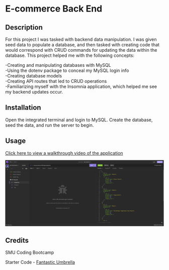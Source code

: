 # E-commerce Back End

## Description

For this project I was tasked with backend data manipulation. I was given seed data to populate a database, and then tasked with creating code that would correspond with CRUD commands for updating the data within the database. This project helped me with the following concepts:

-Creating and manipulating databases with MySQL<br>
-Using the dotenv package to conceal my MySQL login info<br>
-Creating database models<br>
-Creating API routes that led to CRUD operations<br>
-Familiarizing myself with the Insomnia application, which helped me see my backend updates occur.

## Installation

Open the integrated terminal and login to MySQL. Create the database, seed the data, and run the server to begin.

## Usage

[Click here to view a walkthrough video of the application](https://drive.google.com/file/d/16Q3b6wH_20Q7AS05ekJbp-mOZLUiO6ZQ/view)<br>

![Insomnia Screenshot](./Develop/ecommerce-back-end-insomnia.png)

## Credits

SMU Coding Bootcamp<br>

Starter Code - [Fantastic Umbrella](https://github.com/coding-boot-camp/fantastic-umbrella)
